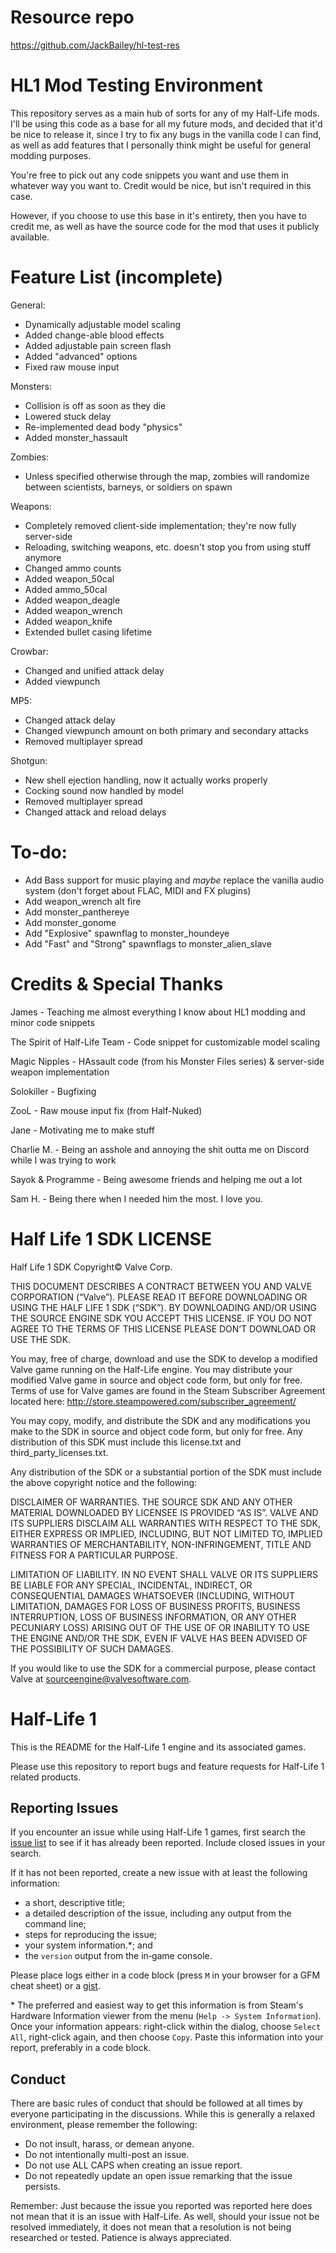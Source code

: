 Resource repo
======================
https://github.com/JackBailey/hl-test-res


HL1 Mod Testing Environment
======================
This repository serves as a main hub of sorts for any of my Half-Life mods. I'll be using this code as a base for all my future mods, and decided that it'd be nice to release it, since I try to fix any bugs in the vanilla code I can find, as well as add features that I personally think might be useful for general modding purposes.

You're free to pick out any code snippets you want and use them in whatever way you want to. Credit would be nice, but isn't required in this case.

However, if you choose to use this base in it's entirety, then you have to credit me, as well as have the source code for the mod that uses it publicly available.


Feature List (incomplete)
======================
General:
- Dynamically adjustable model scaling
- Added change-able blood effects
- Added adjustable pain screen flash
- Added "advanced" options
- Fixed raw mouse input

Monsters:
- Collision is off as soon as they die
- Lowered stuck delay
- Re-implemented dead body "physics"
- Added monster_hassault

Zombies:
- Unless specified otherwise through the map, zombies will randomize between scientists, barneys, or soldiers on spawn

Weapons:
- Completely removed client-side implementation; they're now fully server-side
- Reloading, switching weapons, etc. doesn't stop you from using stuff anymore
- Changed ammo counts
- Added weapon_50cal
- Added ammo_50cal
- Added weapon_deagle
- Added weapon_wrench
- Added weapon_knife
- Extended bullet casing lifetime

Crowbar:
- Changed and unified attack delay
- Added viewpunch

MP5:
- Changed attack delay
- Changed viewpunch amount on both primary and secondary attacks
- Removed multiplayer spread

Shotgun:
- New shell ejection handling, now it actually works properly
- Cocking sound now handled by model
- Removed multiplayer spread
- Changed attack and reload delays


To-do:
======================
- Add Bass support for music playing and *maybe* replace the vanilla audio system (don't forget about FLAC, MIDI and FX plugins)
- Add weapon_wrench alt fire
- Add monster_panthereye
- Add monster_gonome
- Add "Explosive" spawnflag to monster_houndeye
- Add "Fast" and "Strong" spawnflags to monster_alien_slave


Credits & Special Thanks
======================
James - Teaching me almost everything I know about HL1 modding and minor code snippets

The Spirit of Half-Life Team - Code snippet for customizable model scaling

Magic Nipples - HAssault code (from his Monster Files series) & server-side weapon implementation

Solokiller - Bugfixing

ZooL - Raw mouse input fix (from Half-Nuked)

Jane - Motivating me to make stuff

Charlie M. - Being an asshole and annoying the shit outta me on Discord while I was trying to work

Sayok & Programme - Being awesome friends and helping me out a lot


Sam H. - Being there when I needed him the most. I love you.


Half Life 1 SDK LICENSE
======================

Half Life 1 SDK Copyright© Valve Corp.  

THIS DOCUMENT DESCRIBES A CONTRACT BETWEEN YOU AND VALVE CORPORATION (“Valve”).  PLEASE READ IT BEFORE DOWNLOADING OR USING THE HALF LIFE 1 SDK (“SDK”). BY DOWNLOADING AND/OR USING THE SOURCE ENGINE SDK YOU ACCEPT THIS LICENSE. IF YOU DO NOT AGREE TO THE TERMS OF THIS LICENSE PLEASE DON’T DOWNLOAD OR USE THE SDK.

You may, free of charge, download and use the SDK to develop a modified Valve game running on the Half-Life engine.  You may distribute your modified Valve game in source and object code form, but only for free. Terms of use for Valve games are found in the Steam Subscriber Agreement located here: http://store.steampowered.com/subscriber_agreement/ 

You may copy, modify, and distribute the SDK and any modifications you make to the SDK in source and object code form, but only for free.  Any distribution of this SDK must include this license.txt and third_party_licenses.txt.  
 
Any distribution of the SDK or a substantial portion of the SDK must include the above copyright notice and the following: 

DISCLAIMER OF WARRANTIES.  THE SOURCE SDK AND ANY OTHER MATERIAL DOWNLOADED BY LICENSEE IS PROVIDED “AS IS”.  VALVE AND ITS SUPPLIERS DISCLAIM ALL WARRANTIES WITH RESPECT TO THE SDK, EITHER EXPRESS OR IMPLIED, INCLUDING, BUT NOT LIMITED TO, IMPLIED WARRANTIES OF MERCHANTABILITY, NON-INFRINGEMENT, TITLE AND FITNESS FOR A PARTICULAR PURPOSE.  

LIMITATION OF LIABILITY.  IN NO EVENT SHALL VALVE OR ITS SUPPLIERS BE LIABLE FOR ANY SPECIAL, INCIDENTAL, INDIRECT, OR CONSEQUENTIAL DAMAGES WHATSOEVER (INCLUDING, WITHOUT LIMITATION, DAMAGES FOR LOSS OF BUSINESS PROFITS, BUSINESS INTERRUPTION, LOSS OF BUSINESS INFORMATION, OR ANY OTHER PECUNIARY LOSS) ARISING OUT OF THE USE OF OR INABILITY TO USE THE ENGINE AND/OR THE SDK, EVEN IF VALVE HAS BEEN ADVISED OF THE POSSIBILITY OF SUCH DAMAGES.  
 
 
If you would like to use the SDK for a commercial purpose, please contact Valve at sourceengine@valvesoftware.com.


Half-Life 1
======================

This is the README for the Half-Life 1 engine and its associated games.

Please use this repository to report bugs and feature requests for Half-Life 1 related products.

Reporting Issues
----------------

If you encounter an issue while using Half-Life 1 games, first search the [issue list](https://github.com/ValveSoftware/halflife/issues) to see if it has already been reported. Include closed issues in your search.

If it has not been reported, create a new issue with at least the following information:

- a short, descriptive title;
- a detailed description of the issue, including any output from the command line;
- steps for reproducing the issue;
- your system information.\*; and
- the `version` output from the in‐game console.

Please place logs either in a code block (press `M` in your browser for a GFM cheat sheet) or a [gist](https://gist.github.com).

\* The preferred and easiest way to get this information is from Steam's Hardware Information viewer from the menu (`Help -> System Information`). Once your information appears: right-click within the dialog, choose `Select All`, right-click again, and then choose `Copy`. Paste this information into your report, preferably in a code block.

Conduct
-------


There are basic rules of conduct that should be followed at all times by everyone participating in the discussions.  While this is generally a relaxed environment, please remember the following:

- Do not insult, harass, or demean anyone.
- Do not intentionally multi-post an issue.
- Do not use ALL CAPS when creating an issue report.
- Do not repeatedly update an open issue remarking that the issue persists.

Remember: Just because the issue you reported was reported here does not mean that it is an issue with Half-Life.  As well, should your issue not be resolved immediately, it does not mean that a resolution is not being researched or tested.  Patience is always appreciated.
